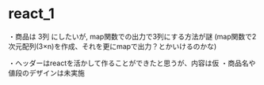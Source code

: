 # react_1
・商品は 3列 にしたいが, map関数での出力で3列にする方法が謎
(map関数で2次元配列(3×n)を作成、それを更にmapで出力？とかいけるのかな)

・ヘッダーはreactを活かして作ることができたと思うが、内容は仮
・商品名や値段のデザインは未実施